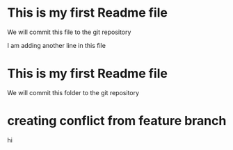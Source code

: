 # This is my first Readme file
We will commit this file to the git repository

I am adding another line in this file

# This is my first Readme file
We will commit this folder to the git repository 

# creating conflict from feature branch
hi